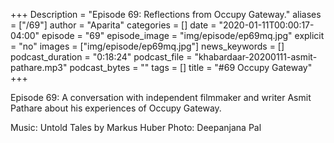 +++
Description = "Episode 69: Reflections from Occupy Gateway."
aliases = ["/69"]
author = "Aparita"
categories = []
date = "2020-01-11T00:00:17-04:00"
episode = "69"
episode_image = "img/episode/ep69mq.jpg"
explicit = "no"
images = ["img/episode/ep69mq.jpg"]
news_keywords = []
podcast_duration = "0:18:24"
podcast_file = "khabardaar-20200111-asmit-pathare.mp3"
podcast_bytes = ""
tags = []
title = "#69 Occupy Gateway"
+++

Episode 69: A conversation with independent filmmaker and writer Asmit Pathare about his experiences of Occupy Gateway.

Music: Untold Tales by Markus Huber
Photo: Deepanjana Pal

